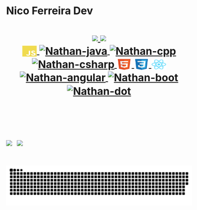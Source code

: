 
<h1>Nico Ferreira Dev<h1>

<div align="center">
  <a href="https://github.com/NICKO472">
  <img height="180em" src="https://github-readme-stats.vercel.app/api?username=NICKO472&show_icons=true&theme=dark&include_all_commits=true&count_private=true"/>
  <img height="180em" src="https://github-readme-stats.vercel.app/api/top-langs/?username=NICKO472&layout=compact&langs_count=7&theme=dark"/>
    <div style="display: inline_block">
  <img align="center" alt="Nathan-Js" height="30" width="40" src="https://raw.githubusercontent.com/devicons/devicon/master/icons/javascript/javascript-plain.svg">
  <img align="center" alt="Nathan-java" height="30" width="40" src="https://cdn.jsdelivr.net/gh/devicons/devicon/icons/java/java-original.svg">
  <img align="center" alt="Nathan-cpp" height="30" width="40" src="https://cdn.jsdelivr.net/gh/devicons/devicon/icons/cplusplus/cplusplus-original.svg">
     <img align="center" alt="Nathan-csharp" height="30" width="40" src="https://cdn.jsdelivr.net/gh/devicons/devicon@latest/icons/csharp/csharp-original.svg"> 
  <img align="center" alt="Nathan-HTML" height="30" width="40" src="https://raw.githubusercontent.com/devicons/devicon/master/icons/html5/html5-original.svg">
  <img align="center" alt="Nathan-CSS" height="30" width="40" src="https://raw.githubusercontent.com/devicons/devicon/master/icons/css3/css3-original.svg">
  <img align="center" alt="Nathan-React" height="30" width="40" src="https://raw.githubusercontent.com/devicons/devicon/master/icons/react/react-original.svg">
  <img align="center" alt="Nathan-angular" height="30" width="40" src="https://cdn.jsdelivr.net/gh/devicons/devicon/icons/angularjs/angularjs-original.svg" />
  <img align="center" alt="Nathan-boot" height="30" width="40" src="https://cdn.jsdelivr.net/gh/devicons/devicon/icons/bootstrap/bootstrap-original.svg"> 
  <img align="center" alt="Nathan-dot" height="30" width="40" src="https://cdn.jsdelivr.net/gh/devicons/devicon@latest/icons/dotnetcore/dotnetcore-original.svg"> 
  
</div>
</div>


<h1> 
  
<div> 
  <a href = "mailto:nathanmtoki@gmail.com"><img src="https://img.shields.io/badge/-Gmail-%23333?style=for-the-badge&logo=gmail&logoColor=white" target="_blank"></a>
  <a href="https://www.linkedin.com/in/nathan-motoki" target="_blank"><img src="https://img.shields.io/badge/-LinkedIn-%230077B5?style=for-the-badge&logo=linkedin&logoColor=white" target="_blank"></a>
</div>
</h1>

 ![Snake animation](https://github.com/NathanMotoki/NathanMotoki/blob/output/github-contribution-grid-snake.svg)
